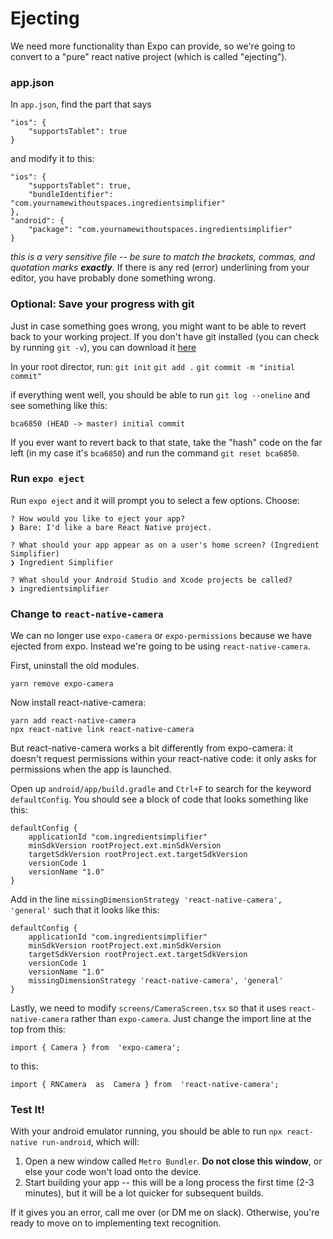 
# Ejecting

We need more functionality than Expo can provide, so we're going to convert to a "pure" react native project (which is called "ejecting").

### app.json
In `app.json`, find the part that says
```
"ios": {
	"supportsTablet": true
}
```
and modify it to this:
```
"ios": {
	"supportsTablet": true,
	"bundleIdentifier": "com.yournamewithoutspaces.ingredientsimplifier"
},
"android": {
	"package": "com.yournamewithoutspaces.ingredientsimplifier"
}
```
*this is a very sensitive file -- be sure to match the brackets, commas, and quotation marks __exactly__.* If there is any red (error) underlining from your editor, you have probably done something wrong.

### Optional: Save your progress with git

Just in case something goes wrong, you might want to be able to revert back to your working project. If you don't have git installed (you can check by running `git -v`), you can download it [here](https://git-scm.com/downloads)

In your root director, run:
`git init`
`git add .`
`git commit -m "initial commit"`

if everything went well, you should be able to run `git log --oneline` and see something like this:
```
bca6850 (HEAD -> master) initial commit
```
If you ever want to revert back to that state, take the "hash" code on the far left (in my case it's `bca6850`) and run the command `git reset bca6850`.

### Run `expo eject`

Run `expo eject` and it will prompt you to select a few options.
Choose:
```
? How would you like to eject your app?
❯ Bare: I'd like a bare React Native project.
```

```
? What should your app appear as on a user's home screen? (Ingredient Simplifier)
❯ Ingredient Simplifier
```

```
? What should your Android Studio and Xcode projects be called?
❯ ingredientsimplifier
```

### Change to `react-native-camera`
We can no longer use `expo-camera` or `expo-permissions` because we have ejected from expo. Instead we're going to be using `react-native-camera`.

First, uninstall the old modules.
```
yarn remove expo-camera
```
Now install react-native-camera:
```
yarn add react-native-camera
npx react-native link react-native-camera
```

But react-native-camera works a bit differently from expo-camera: it doesn't request permissions within your react-native code: it only asks for permissions when the app is launched. 

Open up `android/app/build.gradle` and `Ctrl+F` to search for the keyword `defaultConfig`. You should see a block of code that looks something like this:
```
defaultConfig {
	applicationId "com.ingredientsimplifier"
	minSdkVersion rootProject.ext.minSdkVersion
	targetSdkVersion rootProject.ext.targetSdkVersion
	versionCode 1
	versionName "1.0"
}
```
Add in the line `missingDimensionStrategy 'react-native-camera', 'general'` such that it looks like this:
```
defaultConfig {
	applicationId "com.ingredientsimplifier"
	minSdkVersion rootProject.ext.minSdkVersion
	targetSdkVersion rootProject.ext.targetSdkVersion
	versionCode 1
	versionName "1.0"
	missingDimensionStrategy 'react-native-camera', 'general'
}
```

Lastly, we need to modify `screens/CameraScreen.tsx` so that it uses `react-native-camera` rather than `expo-camera`. Just change the import line at the top from this:
```
import { Camera } from  'expo-camera';
```
to this:
```
import { RNCamera  as  Camera } from  'react-native-camera';
```

### Test It!

With your android emulator running, you should be able to run `npx react-native run-android`, which will:
1) Open a new window called `Metro Bundler`. **Do not close this window**, or else your code won't load onto the device.
2) Start building your app -- this will be a long process the first time (2-3 minutes), but it will be a lot quicker for subsequent builds.

If it gives you an error, call me over (or DM me on slack). Otherwise, you're ready to move on to 
implementing text recognition.

